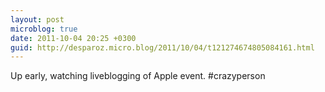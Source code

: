 ```yaml
---
layout: post
microblog: true
date: 2011-10-04 20:25 +0300
guid: http://desparoz.micro.blog/2011/10/04/t121274674805084161.html
---
```

Up early, watching liveblogging of Apple event. #crazyperson
